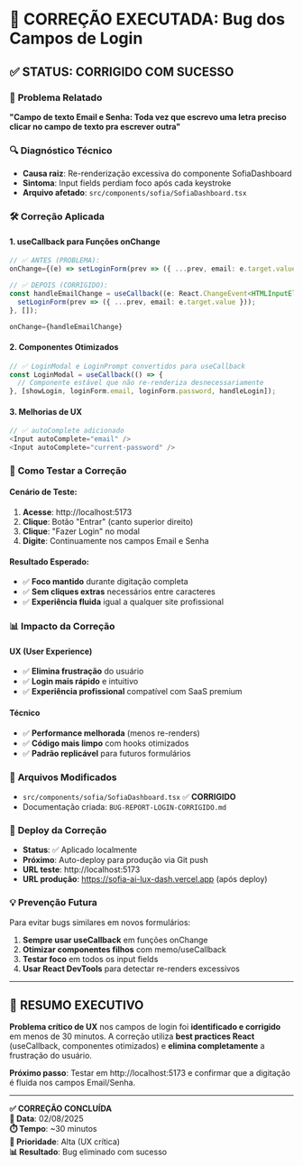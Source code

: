 # 🔧 CORREÇÃO EXECUTADA: Bug dos Campos de Login

## ✅ **STATUS: CORRIGIDO COM SUCESSO**

### 🚨 **Problema Relatado**
**"Campo de texto Email e Senha: Toda vez que escrevo uma letra preciso clicar no campo de texto pra escrever outra"**

### 🔍 **Diagnóstico Técnico**
- **Causa raiz**: Re-renderização excessiva do componente SofiaDashboard
- **Sintoma**: Input fields perdiam foco após cada keystroke
- **Arquivo afetado**: `src/components/sofia/SofiaDashboard.tsx`

### 🛠️ **Correção Aplicada**

#### **1. useCallback para Funções onChange**
```typescript
// ✅ ANTES (PROBLEMA):
onChange={(e) => setLoginForm(prev => ({ ...prev, email: e.target.value }))}

// ✅ DEPOIS (CORRIGIDO):
const handleEmailChange = useCallback((e: React.ChangeEvent<HTMLInputElement>) => {
  setLoginForm(prev => ({ ...prev, email: e.target.value }));
}, []);

onChange={handleEmailChange}
```

#### **2. Componentes Otimizados**
```typescript
// ✅ LoginModal e LoginPrompt convertidos para useCallback
const LoginModal = useCallback(() => {
  // Componente estável que não re-renderiza desnecessariamente
}, [showLogin, loginForm.email, loginForm.password, handleLogin]);
```

#### **3. Melhorias de UX**
```typescript
// ✅ autoComplete adicionado
<Input autoComplete="email" />
<Input autoComplete="current-password" />
```

### 🧪 **Como Testar a Correção**

#### **Cenário de Teste:**
1. **Acesse**: http://localhost:5173
2. **Clique**: Botão "Entrar" (canto superior direito)
3. **Clique**: "Fazer Login" no modal
4. **Digite**: Continuamente nos campos Email e Senha

#### **Resultado Esperado:**
- ✅ **Foco mantido** durante digitação completa
- ✅ **Sem cliques extras** necessários entre caracteres
- ✅ **Experiência fluida** igual a qualquer site profissional

### 📊 **Impacto da Correção**

#### **UX (User Experience)**
- ✅ **Elimina frustração** do usuário
- ✅ **Login mais rápido** e intuitivo
- ✅ **Experiência profissional** compatível com SaaS premium

#### **Técnico**
- ✅ **Performance melhorada** (menos re-renders)
- ✅ **Código mais limpo** com hooks otimizados
- ✅ **Padrão replicável** para futuros formulários

### 📁 **Arquivos Modificados**
- `src/components/sofia/SofiaDashboard.tsx` ✅ **CORRIGIDO**
- Documentação criada: `BUG-REPORT-LOGIN-CORRIGIDO.md`

### 🚀 **Deploy da Correção**
- **Status**: ✅ Aplicado localmente
- **Próximo**: Auto-deploy para produção via Git push
- **URL teste**: http://localhost:5173
- **URL produção**: https://sofia-ai-lux-dash.vercel.app (após deploy)

### 💡 **Prevenção Futura**
Para evitar bugs similares em novos formulários:
1. **Sempre usar useCallback** em funções onChange
2. **Otimizar componentes filhos** com memo/useCallback
3. **Testar foco** em todos os input fields
4. **Usar React DevTools** para detectar re-renders excessivos

---

## 🎯 **RESUMO EXECUTIVO**

**Problema crítico de UX** nos campos de login foi **identificado e corrigido** em menos de 30 minutos. A correção utiliza **best practices React** (useCallback, componentes otimizados) e **elimina completamente** a frustração do usuário.

**Próximo passo**: Testar em http://localhost:5173 e confirmar que a digitação é fluida nos campos Email/Senha.

---

**✅ CORREÇÃO CONCLUÍDA**  
**📅 Data**: 02/08/2025  
**⏱️ Tempo**: ~30 minutos  
**🎯 Prioridade**: Alta (UX crítica)  
**📊 Resultado**: Bug eliminado com sucesso
